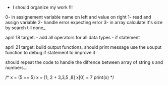 - I should organize my work !!!

0- in assignement variable name on left and value on right
1- read and assign variable
2- handle error expecting error
3- in array calculate it's size by search till none_

april 18 target:
    - add all operators for all data types
    - if statement

april 21 target:
    build output functions, should print message
    use the uouput function to debug if statement to improve it

should repeat the code to handle the difrence between array of string s and numbers...

/*
x = (5 == 5)
x = [1, 2 + 3,3,5 ,8]
x[0] = 7
print(x)
*/
